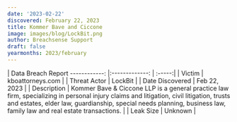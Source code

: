 ```yaml
---
date: '2023-02-22'
discovered: February 22, 2023
title: Kommer Bave and Ciccone
image: images/blog/LockBit.png
author: Breachsense Support
draft: false
yearmonths: 2023/february
---
```



| Data Breach Report
------------:     |:-------------:    | :-----:|
| Victim      | kboattorneys.com      | 
| Threat Actor      | LockBit      | 
| Date Discovered      | Feb 22, 2023      | 
| Description      | Kommer Bave & Ciccone LLP is a general practice law firm, specializing in personal injury claims and litigation, civil litigation, trusts and estates, elder law, guardianship, special needs planning, business law, family law and real estate transactions.      | 
| Leak Size      | Unknown      | 


